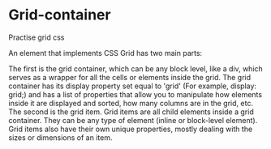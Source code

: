 # Grid-container
Practise grid css

An element that implements CSS Grid has two main parts:

The first is the grid container, which can be any block level, like a div, which serves as a wrapper for all the cells or elements inside the grid. The grid container has its display property set equal to 'grid' (For example, display: grid;) and has a list of properties that allow you to manipulate how elements inside it are displayed and sorted, how many columns are in the grid, etc.
The second is the grid item. Grid items are all child elements inside a grid container. They can be any type of element (inline or block-level element). Grid items also have their own unique properties, mostly dealing with the sizes or dimensions of an item.